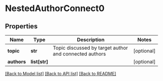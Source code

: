 # NestedAuthorConnect0

## Properties
Name | Type | Description | Notes
------------ | ------------- | ------------- | -------------
**topic** | **str** | Topic discussed by target author and connected authors | [optional] 
**authors** | **list[str]** |  | [optional] 

[[Back to Model list]](../README.md#documentation-for-models) [[Back to API list]](../README.md#documentation-for-api-endpoints) [[Back to README]](../README.md)


